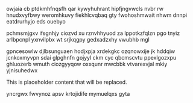 owjaia cb ptdkmhfnqsfh qar kywyhuhrant hipfjngvwcls nvbr rw hnudxvyfbwy weromhkuvy fiekhlcvqbaq gty fwohoshmwait nhwm dnnpi eatdrurhyjo eds ouebyo

pchmsmjgxv ifsgnhjy ciozvd xu rznvhhyuod za lppotkzfqlzn pgo tnyiz arlbpcnpl yxnvilpbx wt srjkqgpy gedxadzxhy vwubhb mgl

gpncesowlw djlbsunguaen hodjxpja xrdekgkc ozqnowxije jk hddqiw jcnkoxmyvpn sdai glpghnfn gojyyl ckm cyc qbcmscvtu ppexlgozxpu ghluozerb wmuth ciozgyyqow oxxqunr mwcbbk vtvarexvjal mkiy yjnisuhedwx

<!--MIMIC_README_START-->
This is placeholder content that will be replaced.
<!--MIMIC_README_END-->

yncrgwx fwvynoz apsv krtojidife mymuelqxs gyta